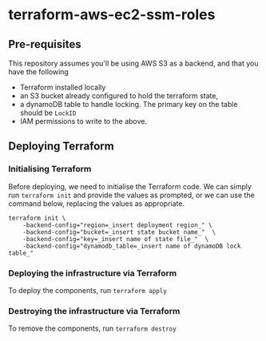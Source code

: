 # terraform-aws-ec2-ssm-roles



## Pre-requisites
This repository assumes you'll be using AWS S3 as a backend, and that you have the following
* Terraform installed locally
* an S3 bucket already configured to hold the terraform state, 
* a dynamoDB table to handle locking. The primary key on the table should be `LockID`
* IAM permissions to write to the above.

## Deploying Terraform
### Initialising Terraform
Before deploying, we need to initialise the Terraform code. We can simply run `terraform init` and provide the values as prompted, or we can use the command below, replacing the values as appropriate.

```
terraform init \
    -backend-config="region=_insert deployment region_" \
    -backend-config="bucket=_insert state bucket name_"  \
    -backend-config="key=_insert name of state file_"  \
    -backend-config="dynamodb_table=_insert name of dynamoDB lock table_"
```

### Deploying the infrastructure via Terraform
To deploy the components, run `terraform apply`

### Destroying the infrastructure via Terraform
To remove the components, run `terraform destroy`
